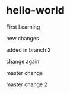 # hello-world
First Learning

new changes

added in branch 2

change again

master change

master change 2
